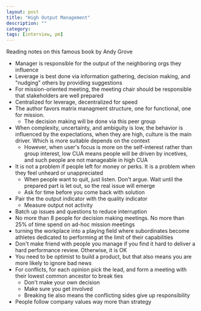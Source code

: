 ```yaml
---
layout: post
title: "High Output Management"
description: ""
category: 
tags: [interview, pm]
---
```


Reading notes on this famous book by Andy Grove 

* Manager is responsible for the output of the neighboring orgs they influence
* Leverage is best done via information gathering, decision making, and "nudging" others by providing suggestions
* For mission-oriented meeting, the meeting chair should be responsible that stakeholders are well prepared
* Centralized for leverage, decentralized for speed
* The author favors matrix managment structure, one for functional, one for mission.
  * The decision making will be done via this peer group
* When complexity, uncertainty, and ambiguity is low, the behavior is influenced by the expectations, when they are high, culture is the main driver. Which is more suitable depends on the context
  * However, when user's focus is more on the self-interest rather than group interest, low CUA means people will be driven by incetives, and such people are not manageable in high CUA
* It is not a problem if people left for money or perks. It is a problem when they feel unheard or unappreciated
  * When people want to quit, just listen. Don't argue. Wait until the prepared part is let out, so the real issue will emerge
  * Ask for time before you come back with solution
* Pair the the output indicator with the quality indicator
  * Measure output not activity
* Batch up issues and questions to reduce interruption
* No more than 8 people for decision making meetings. No more than 25% of time spend on ad-hoc mission meetings
* turning the workplace into a playing field where subordinates become athletes dedicated to performing at the limit of their capabilities
* Don't make friend with people you manage if you find it hard to deliver a hard performance review. Otherwise, it is OK
* You need to be optimist to build a product, but that also means you are more likely to ignore bad news 
* For conflicts, for each opinion pick the lead, and form a meeting with their lowest common ancestor to break ties
  * Don't make your own decision
  * Make sure you get involved
  * Breaking tie also means the conflicting sides give up responsibility
* People follow company values way more than strategy
